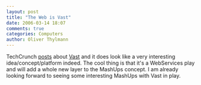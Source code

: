 ```yaml
---
layout: post
title: "The Web is Vast"
date: 2006-03-14 18:07
comments: true
categories: Computers
author: Oliver Thylmann
---
```






TechCrunch [posts](http://www.techcrunch.com/2006/03/14/vast-%E2%80%93-aggregating-listings-from-the-whole-web/) about [Vast](http://vast.com/) and it does look like a very interesting idea/concept/platform indeed. The cool thing is that it's a WebServices play and will add a whole new layer to the MashUps concept. I am already looking forward to seeing some interesting MashUps with Vast in play.







